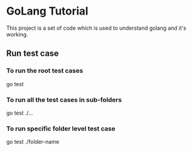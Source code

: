 # GoLang Tutorial

This project is a set of code which is used to understand golang and it's working.

## Run test case

### To run the root test cases

go test

### To run all the test cases in sub-folders

go test ./...

### To run specific folder level test case

go test ./folder-name
